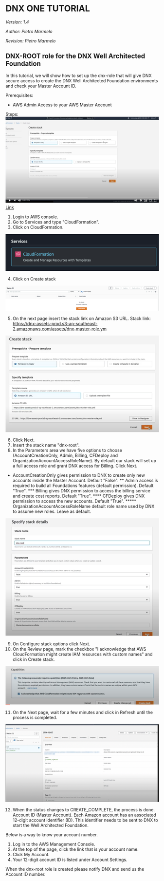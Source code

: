 # DNX ONE TUTORIAL #
_Version: 1.4_

_Author: Pietro Marmelo_

_Revision: Pietro Marmelo_

## DNX-ROOT role for the DNX Well Architected Foundation ##
In this tutorial, we will show how to set up the dnx-role that will give DNX secure access to create the DNX Well Architected Foundation environments and check your Master Account ID. 

Prerequisites: 
- AWS Admin Access to your AWS Master Account 

Steps: 
 ![Image](/media/DNX-ROOT-role.png) [Link](https://youtu.be/WP9bf4k5EfY)

1. Login to AWS console. 
2. Go to Services and type "CloudFormation". 
3. Click on CloudFormation. 

 ![Image](/media/preprojecttasksimage1.png)  

4. Click on Create stack

 ![Image](/media/preprojecttasksimage2.png)  
  
5. On the next page insert the stack link on Amazon S3 URL. Stack link: 
https://dnx-assets-prod.s3-ap-southeast-2.amazonaws.com/assets/dnx-master-role.ym
  

![Image](/media/preprojecttasksimage3.png)  

  
6. Click Next. 
7. Insert the stack name "dnx-root". 
8. In the Parameters area we have five options to choose (AccountCreationOnly, Admin, Billing, CFDeploy and OrganizationAccountAccessRoleName). By default our stack will set up a full access role and grant DNX access for Billing. Click Next. 

* AccountCreationOnly gives permission to DNX to create only new accounts inside the Master Account. Default "False". 
** Admin access is required to build all Foundations features (default permission). Default "True". 
*** Billing gives DNX permission to access the billing service and create cost reports. Default "True". 
**** CFDeploy gives DNX permission to access the new accounts. Default "True". 
***** OrganizationAccountAccessRoleName default role name used by DNX to assume new roles. Leave as default.

![Image](/media/preprojecttasksimage4.png)  

  
9. On Configure stack options click Next. 
10. On the Review page, mark the checkbox "I acknowledge that AWS CloudFormation might create IAM resources with custom names" and click in Create stack. 

![Image](/media/preprojecttasksimage5.png)  

  
11. On the Next page, wait for a few minutes and click in Refresh until the process is completed.

![Image](/media/preprojecttasksimage6.png)  

  
12. When the status changes to CREATE_COMPLETE, the process is done. 
Account ID (Master Account). 
Each Amazon account has an associated 12-digit account identifier (ID). This identifier needs to be sent to DNX to start the Well Architected Foundation. 

Below is a way to know your account number. 
1. Log in to the AWS Management Console. 
2. At the top of the page, click the link that is your account name. 
3. Click My Account. 
4. Your 12-digit account ID is listed under Account Settings. 

When the dnx-root role is created please notify DNX and send us the Account ID number.
 
  



